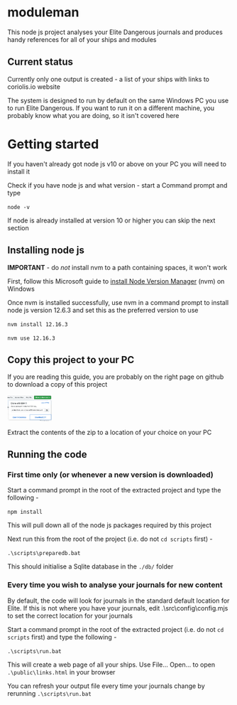 # moduleman
This node js project analyses your Elite Dangerous journals
and produces handy references for all of your ships and modules
## Current status
Currently only one output is created - a list of your ships with
links to coriolis.io website

The system is designed to run by default on the same Windows PC you use to
run Elite Dangerous. If you want to run it on a different machine, you probably know what you are doing, so it isn't covered here

# Getting started

If you haven't already got node js v10 or above on your PC you will need to install it

Check if you have node js and what version - start a Command prompt and type

`node -v`

If node is already installed at version 10 or higher you can skip the next section
## Installing node js

**IMPORTANT** - do *not* install nvm to a path containing spaces, it won't work

First, follow this Microsoft guide to
[install Node Version Manager](https://docs.microsoft.com/en-us/windows/nodejs/setup-on-windows) (nvm) on Windows

Once nvm is installed successfully, use nvm in a command prompt to install node js version 12.6.3 and set this as the preferred version to use

`nvm install 12.16.3`

`nvm use 12.16.3`

## Copy this project to your PC

If you are reading this guide, you are probably on the right page on github to
download a copy of this project

<img src="./images/down_zip.png" alt="Download a zip of the project" width="20%"/>

Extract the contents of the zip to a location of your choice on your PC

## Running the code
### First time only (or whenever a new version is downloaded)
Start a command prompt in the root of the extracted project and type the following -

`npm install`

This will pull down all of the node js packages required by this project

Next run this from the root of the project (i.e. do not `cd scripts` first) -

`.\scripts\preparedb.bat`

This should initialise a Sqlite database in the `./db/` folder

### Every time you wish to analyse your journals for new content
By default, the code will look for journals in the standard default location for Elite. If this is not where you have your journals, edit .\src\config\config.mjs to set the correct location for your journals

Start a command prompt in the root of the extracted project (i.e. do not `cd scripts` first) and type the following -

`.\scripts\run.bat`

This will create a web page of all your ships. Use File... Open... to open
`.\public\links.html` in your browser

You can refresh your output file every time your journals change by rerunning `.\scripts\run.bat`
